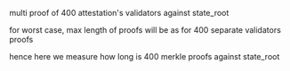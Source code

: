 multi proof of 400 attestation's validators against state_root

for worst case, max length of proofs will be as for 400 separate validators proofs

hence here we measure how long is 400 merkle proofs against state_root
